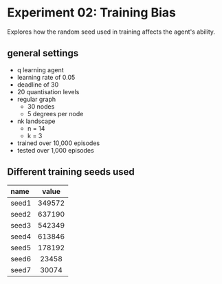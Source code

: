 # Experiment 02: Training Bias
Explores how the random seed used in training affects the agent's ability.


## general settings
- q learning agent
- learning rate of 0.05
- deadline of 30
- 20 quantisation levels
- regular graph
    * 30 nodes
    * 5 degrees per node
- nk landscape
    * n = 14
    * k = 3
- trained over 10,000 episodes
- tested over 1,000 episodes


## Different training seeds used
| name  | value  |
|:------|:------:|
| seed1 | 349572 |
| seed2 | 637190 |
| seed3 | 542349 |
| seed4 | 613846 |
| seed5 | 178192 |
| seed6 |  23458 |
| seed7 |  30074 |
